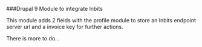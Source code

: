 
###Drupal 9 Module to integrate lnbits

This module adds 2 fields with the profile module to store an lnbits endpoint server url and a invoice key for further actions.

There is more to do...